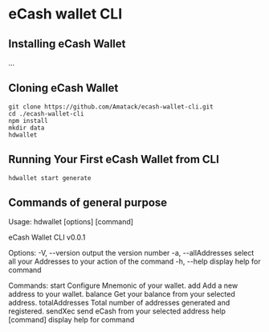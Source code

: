 # eCash wallet CLI



## Installing eCash Wallet

...

## Cloning eCash Wallet

```
git clone https://github.com/Amatack/ecash-wallet-cli.git
cd ./ecash-wallet-cli
npm install
mkdir data
hdwallet
```

## Running Your First eCash Wallet from CLI


```
hdwallet start generate

```

## Commands of general purpose
Usage: hdwallet [options] [command]

eCash Wallet CLI v0.0.1

Options:
  -V, --version       output the version number
  -a, --allAddresses  select all your Addresses to your action of the command
  -h, --help          display help for command

Commands:
  start               Configure Mnemonic of your wallet.
  add                 Add a new address to your wallet.
  balance             Get your balance from your selected address.
  totalAddresses      Total number of addresses generated and registered.
  sendXec             send eCash from your selected address
  help [command]      display help for command




